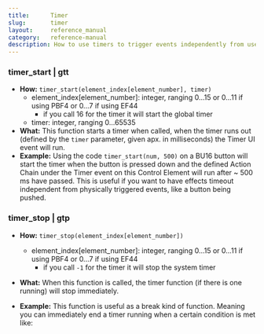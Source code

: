 ```yaml
---
title:      Timer
slug:       timer
layout:     reference_manual
category:   reference-manual
description: How to use timers to trigger events independently from user input.
---
```



### timer_start | gtt

- **How:** `timer_start(element_index[element_number], timer)`
  - element_index[element_number]: integer, ranging 0...15 or 0...11 if using PBF4 or 0...7 if using EF44
    - if you call 16 for the timer it will start the global timer
  - timer: integer, ranging 0...65535
- **What:** This function starts a timer when called, when the timer runs out (defined by the `timer` parameter, given apx. in milliseconds) the Timer UI event will run.
- **Example:** Using the code `timer_start(num, 500)` on a BU16 button will start the timer when the button is pressed down and the defined Action Chain under the Timer event on this Control Element will run after ~ 500 ms have passed. This is useful if you want to have effects timeout independent from physically triggered events, like a button being pushed.

### timer_stop | gtp

- **How:** `timer_stop(element_index[element_number])` 
  
  - element_index[element_number]: integer, ranging 0...15 or 0...11 if using PBF4 or 0...7 if using EF44
    - if you call `-1` for the timer it will stop the system timer
  
- **What:** When this function is called, the timer function (if there is one running) will stop immediately.
  
- **Example:** This function is useful as a break kind of function. Meaning you can immediately end a timer running when a certain condition is met like:


